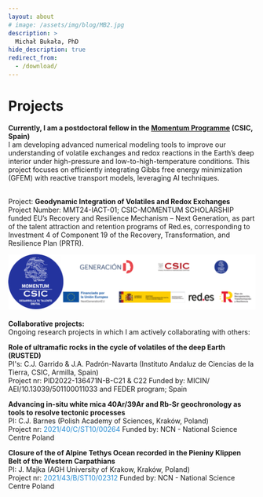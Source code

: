 ```yaml
---
layout: about
# image: /assets/img/blog/MB2.jpg
description: >
  Michał Bukała, PhD
hide_description: true
redirect_from:
  - /download/
---
```


# Projects
<b> Currently, I am a postdoctoral fellow in the [Momentum Programme](https://momentum.csic.es/en/momentum-program/) (CSIC, Spain) </b><br>
I am developing advanced numerical modeling tools to improve our understanding of volatile exchanges and redox reactions in the Earth’s deep interior under high-pressure and low-to-high-temperature conditions. This project focuses on efficiently integrating Gibbs free energy minimization (GFEM) with reactive transport models, leveraging AI techniques.<br><br>

Project: <b> Geodynamic Integration of Volatiles and Redox Exchanges </b><br>
Project Number: MMT24-IACT-01; CSIC-MOMENTUM SCHOLARSHIP funded EU’s Recovery and Resilience Mechanism – Next Generation, as part of the talent attraction and retention programs of Red.es, corresponding to Investment 4 of Component 19 of the Recovery, Transformation, and Resilience Plan (PRTR).

<img src="/assets/img/blog/momentum.png" alt="Momentum" style="width: 750px; float: left; margin-right: 45px;"> 
<br><br><br><br><br><br><br>



<b> Collaborative projects: </b><br>
Ongoing research projects in which I am actively collaborating with others:<br>

<b>Role of ultramafic rocks in the cycle of volatiles of the deep Earth (RUSTED)</b><br>
PI's: C.J. Garrido & J.A. Padrón-Navarta (Instituto Andaluz de Ciencias de la Tierra, CSIC, Armilla, Spain)<br>
Project nr: PID2022-136471N-B-C21 & C22
Funded by: MICIN/ AEI/10.13039/501100011033 and FEDER program; Spain

<b>Advancing in-situ white mica 40Ar/39Ar and Rb-Sr geochronology as tools to resolve tectonic processes</b><br>
PI: C.J. Barnes (Polish Academy of Sciences, Kraków, Poland)<br>
Project nr: <a href="https://projekty.ncn.gov.pl/en/index.php?projekt_id=511414" style="color: rgb(38,139,210); text-decoration: none;"> 2021/40/C/ST10/00264 </a> 
Funded by: NCN - National Science Centre Poland

<b>Closure of the of Alpine Tethys Ocean recorded in the Pieniny Klippen Belt of the Western Carpathians</b><br>
PI: J. Majka (AGH University of Krakow, Kraków, Poland)<br>
Project nr: <a href="https://projekty.ncn.gov.pl/en/index.php?projekt_id=540940" style="color: rgb(38,139,210); text-decoration: none;"> 2021/43/B/ST10/02312 </a> 
Funded by: NCN - National Science Centre Poland